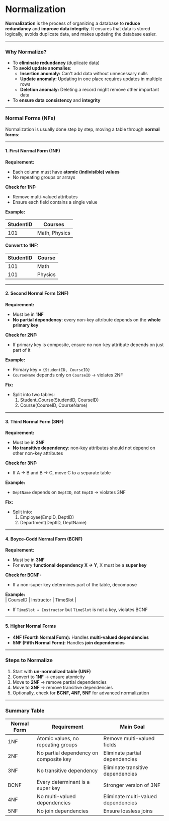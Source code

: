 # Normalization

**Normalization** is the process of organizing a database to **reduce redundancy** and **improve data integrity**. It ensures that data is stored logically, avoids duplicate data, and makes updating the database easier.

***

### Why Normalize?

* To **eliminate redundancy** (duplicate data)
* To **avoid update anomalies**:
  * **Insertion anomaly:** Can't add data without unnecessary nulls
  * **Update anomaly:** Updating in one place requires updates in multiple rows
  * **Deletion anomaly:** Deleting a record might remove other important data
* To **ensure data consistency** and **integrity**

***

### Normal Forms (NFs)

Normalization is usually done step by step, moving a table through **normal forms**:

***

#### 1. First Normal Form (1NF)

**Requirement:**

* Each column must have **atomic (indivisible) values**
* No repeating groups or arrays

**Check for 1NF:**

* Remove multi-valued attributes
* Ensure each field contains a single value

**Example:**

| StudentID | Courses       |
| --------- | ------------- |
| 101       | Math, Physics |

**Convert to 1NF:**

| StudentID | Course  |
| --------- | ------- |
| 101       | Math    |
| 101       | Physics |

***

#### 2. Second Normal Form (2NF)

**Requirement:**

* Must be in **1NF**
* **No partial dependency**: every non-key attribute depends on the **whole primary key**

**Check for 2NF:**

* If primary key is composite, ensure no non-key attribute depends on just part of it

**Example:**

* Primary key = `{StudentID, CourseID}`
* `CourseName` depends only on `CourseID` → violates 2NF

**Fix:**

* Split into two tables:
  1. Student\_Course(StudentID, CourseID)
  2. Course(CourseID, CourseName)

***

#### 3. Third Normal Form (3NF)

**Requirement:**

* Must be in **2NF**
* **No transitive dependency**: non-key attributes should not depend on other non-key attributes

**Check for 3NF:**

* If A → B and B → C, move C to a separate table

**Example:**

* `DeptName` depends on `DeptID`, not `EmpID` → violates 3NF

**Fix:**

* Split into:
  1. Employee(EmpID, DeptID)
  2. Department(DeptID, DeptName)

***

#### 4. Boyce-Codd Normal Form (BCNF)

**Requirement:**

* Must be in **3NF**
* For every **functional dependency X → Y**, X must be a **super key**

**Check for BCNF:**

* If a non-super key determines part of the table, decompose

**Example:**\
\| CourseID | Instructor | TimeSlot |

* If `TimeSlot → Instructor` but `TimeSlot` is not a key, violates BCNF

***

#### 5. Higher Normal Forms

* **4NF (Fourth Normal Form):** Handles **multi-valued dependencies**
* **5NF (Fifth Normal Form):** Handles **join dependencies**

***

### Steps to Normalize

1. Start with **un-normalized table (UNF)**
2. Convert to **1NF** → ensure atomicity
3. Move to **2NF** → remove partial dependencies
4. Move to **3NF** → remove transitive dependencies
5. Optionally, check for **BCNF, 4NF, 5NF** for advanced normalization

***

### Summary Table

| Normal Form | Requirement                            | Main Goal                           |
| ----------- | -------------------------------------- | ----------------------------------- |
| 1NF         | Atomic values, no repeating groups     | Remove multi-valued fields          |
| 2NF         | No partial dependency on composite key | Eliminate partial dependencies      |
| 3NF         | No transitive dependency               | Eliminate transitive dependencies   |
| BCNF        | Every determinant is a super key       | Stronger version of 3NF             |
| 4NF         | No multi-valued dependencies           | Eliminate multi-valued dependencies |
| 5NF         | No join dependencies                   | Ensure lossless joins               |

